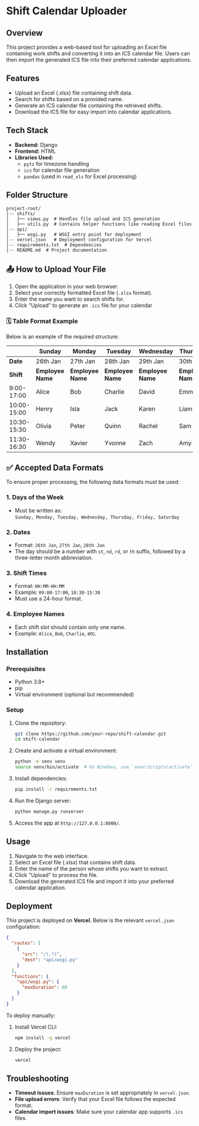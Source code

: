 # Shift Calendar Uploader

## Overview
This project provides a web-based tool for uploading an Excel file containing work shifts and converting it into an ICS calendar file. Users can then import the generated ICS file into their preferred calendar applications.

## Features
- Upload an Excel (.xlsx) file containing shift data.
- Search for shifts based on a provided name.
- Generate an ICS calendar file containing the retrieved shifts.
- Download the ICS file for easy import into calendar applications.

## Tech Stack
- **Backend:** Django
- **Frontend:** HTML
- **Libraries Used:**
  - `pytz` for timezone handling
  - `ics` for calendar file generation
  - `pandas` (used in `read_xls` for Excel processing)

## Folder Structure
```
project-root/
│-- shifts/
│   ├── views.py  # Handles file upload and ICS generation
│   ├── utils.py  # Contains helper functions like reading Excel files
│-- api/
│   ├── wsgi.py   # WSGI entry point for deployment
│-- vercel.json   # Deployment configuration for Vercel
│-- requirements.txt  # Dependencies
│-- README.md  # Project documentation
```

## 📤 How to Upload Your File

1. Open the application in your web browser.
2. Select your correctly formatted Excel file (`.xlsx` format).
3. Enter the name you want to search shifts for.
4. Click "Upload" to generate an `.ics` file for your calendar

### 🗓 Table Format Example

Below is an example of the required structure:

|          | Sunday      | Monday      | Tuesday     | Wednesday   | Thursday    | Friday      | Saturday    |
|----------|------------|------------|------------|------------|------------|------------|------------|
| **Date** | 26th Jan   | 27th Jan   | 28th Jan   | 29th Jan   | 30th Jan   | 31st Jan   | 1st Feb    |
| **Shift** | **Employee Name** | **Employee Name** | **Employee Name** | **Employee Name** | **Employee Name** | **Employee Name** | **Employee Name** |
| 9:00-17:00  | Alice       | Bob        | Charlie    | David      | Emma       | Finn       | Grace      |
| 10:00-15:00 | Henry       | Isla       | Jack       | Karen      | Liam       | Mia        | Noah       |
| 10:30-15:30 | Olivia      | Peter      | Quinn      | Rachel     | Sam        | Tina       | Victor     |
| 11:30-16:30 | Wendy       | Xavier     | Yvonne     | Zach       | Amy        | Brian      | Chloe      |

## ✅ Accepted Data Formats

To ensure proper processing, the following data formats must be used:

### **1. Days of the Week**
- Must be written as:  
  `Sunday, Monday, Tuesday, Wednesday, Thursday, Friday, Saturday`

### **2. Dates**
- Format: `26th Jan`, `27th Jan`, `28th Jan`  
- The day should be a number with `st`, `nd`, `rd`, or `th` suffix, followed by a three-letter month abbreviation.

### **3. Shift Times**
- Format: `HH:MM-HH:MM`  
- Example: `09:00-17:00`, `10:30-15:30`  
- Must use a 24-hour format.

### **4. Employee Names**
- Each shift slot should contain only one name.
- Example: `Alice`, `Bob`, `Charlie`, etc.

## Installation
### Prerequisites
- Python 3.8+
- pip
- Virtual environment (optional but recommended)

### Setup
1. Clone the repository:
   ```sh
   git clone https://github.com/your-repo/shift-calendar.git
   cd shift-calendar
   ```
2. Create and activate a virtual environment:
   ```sh
   python -m venv venv
   source venv/bin/activate  # On Windows, use `venv\Scripts\activate`
   ```
3. Install dependencies:
   ```sh
   pip install -r requirements.txt
   ```
4. Run the Django server:
   ```sh
   python manage.py runserver
   ```
5. Access the app at `http://127.0.0.1:8000/`.

## Usage
1. Navigate to the web interface.
2. Select an Excel file (.xlsx) that contains shift data.
3. Enter the name of the person whose shifts you want to extract.
4. Click "Upload" to process the file.
5. Download the generated ICS file and import it into your preferred calendar application.

## Deployment
This project is deployed on **Vercel**. Below is the relevant `vercel.json` configuration:
```json
{
  "routes": [
    {
      "src": "/(.*)",
      "dest": "api/wsgi.py"
    }
  ],
  "functions": {
    "api/wsgi.py": {
      "maxDuration": 60
    }
  }
}
```
To deploy manually:
1. Install Vercel CLI:
   ```sh
   npm install -g vercel
   ```
2. Deploy the project:
   ```sh
   vercel
   ```

## Troubleshooting
- **Timeout issues**: Ensure `maxDuration` is set appropriately in `vercel.json`.
- **File upload errors**: Verify that your Excel file follows the expected format.
- **Calendar import issues**: Make sure your calendar app supports `.ics` files.
